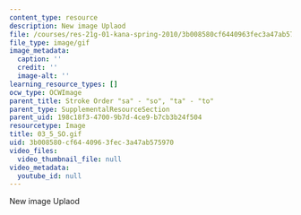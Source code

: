 ```yaml
---
content_type: resource
description: New image Uplaod
file: /courses/res-21g-01-kana-spring-2010/3b008580cf6440963fec3a47ab575970_03_5_SO.gif
file_type: image/gif
image_metadata:
  caption: ''
  credit: ''
  image-alt: ''
learning_resource_types: []
ocw_type: OCWImage
parent_title: Stroke Order "sa" - "so", "ta" - "to"
parent_type: SupplementalResourceSection
parent_uid: 198c18f3-4700-9b7d-4ce9-b7cb3b24f504
resourcetype: Image
title: 03_5_SO.gif
uid: 3b008580-cf64-4096-3fec-3a47ab575970
video_files:
  video_thumbnail_file: null
video_metadata:
  youtube_id: null
---
```

New image Uplaod

